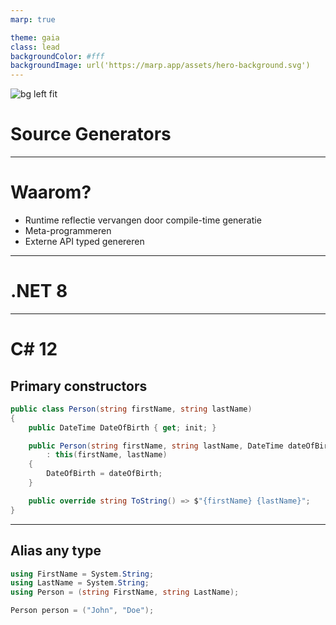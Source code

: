```yaml
---
marp: true

theme: gaia
class: lead
backgroundColor: #fff
backgroundImage: url('https://marp.app/assets/hero-background.svg')
---
```


![bg left fit](https://seinecle.github.io/gephi-tutorials/generated-html/working-from-the-source-en.adoc/images/use-the-source.jpg)
# Source Generators

---

# Waarom?

- Runtime reflectie vervangen door compile-time generatie
- Meta-programmeren
- Externe API typed genereren

---

# .NET 8

---

# C# 12 
## Primary constructors


```csharp
public class Person(string firstName, string lastName)
{
    public DateTime DateOfBirth { get; init; }

    public Person(string firstName, string lastName, DateTime dateOfBirth) 
        : this(firstName, lastName)
    {
        DateOfBirth = dateOfBirth;
    }

    public override string ToString() => $"{firstName} {lastName}";
}
```

---
## Alias any type

```csharp
using FirstName = System.String;
using LastName = System.String;
using Person = (string FirstName, string LastName);

Person person = ("John", "Doe");